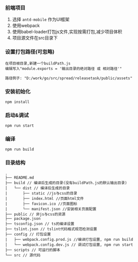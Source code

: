 ### 前端项目

1. 选择 `antd-mobile` 作为UI框架
2. 使用webpack
3. 使用babel-loader打包js文件,实现按需打包,减少项目体积
4. 项目源文件在src目录下

### 设置打包路径(可忽略)
```
在项目根目录,新建一个buildPath.js
编辑写入"module.exports = '输出目录的绝对路径 或 相对路径'"

路径例子: "D:/work/go/src/spread/releasetask/public/assets"

```

### 安装初始化
```
npm install
```

### 启动&调试
```
npm run start
```

### 编译
```
npm run build
```
### 目录结构
```
.
├── README.md
├── build // 编译后生成的目录(没有buildPath.js的默认输出目录)
│   └── dist // 编译后生成的目录
|       ├── static //js与css的目录
|       ├── index.html //页面html文件
|       ├── favicon.ico //页面图标
|       └── manifest.json //安装相关页面配置
├── public // 非js与css的资源
├── package.json
├── tsconfig.json // ts的编译设置
├── tslint.json // tslint代码格式规范检测设置
├── config // 打包设置
|   ├── webpack.config.prod.js //编译打包设置, npm run build
│   └── webpack.config.dev.js // 调试打包设置, npm run start
├── scripts // 可运行的脚本
└── src // 源代码
```
